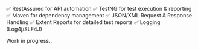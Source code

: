 ✅ RestAssured for API automation
✅ TestNG for test execution & reporting
✅ Maven for dependency management
✅ JSON/XML Request & Response Handling
✅ Extent Reports for detailed test reports
✅ Logging (Log4j/SLF4J)

Work in progress..
